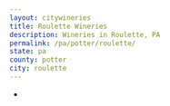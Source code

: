 ```yaml
---
layout: citywineries
title: Roulette Wineries
description: Wineries in Roulette, PA
permalink: /pa/potter/roulette/
state: pa
county: potter
city: roulette
---
```

-
